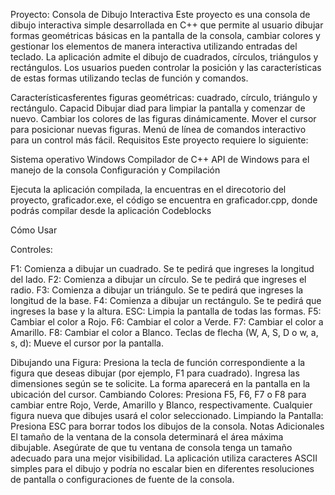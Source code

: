 Proyecto: Consola de Dibujo Interactiva
Este proyecto es una consola de dibujo interactiva simple desarrollada en C++ que permite al usuario dibujar formas geométricas básicas en la pantalla de la consola, cambiar colores y gestionar los elementos de manera interactiva utilizando entradas del teclado. La aplicación admite el dibujo de cuadrados, círculos, triángulos y rectángulos. Los usuarios pueden controlar la posición y las características de estas formas utilizando teclas de función y comandos.

Característicasferentes figuras geométricas: cuadrado, círculo, triángulo y rectángulo.
Capacid
Dibujar diad para limpiar la pantalla y comenzar de nuevo.
Cambiar los colores de las figuras dinámicamente.
Mover el cursor para posicionar nuevas figuras.
Menú de línea de comandos interactivo para un control más fácil.
Requisitos
Este proyecto requiere lo siguiente:

Sistema operativo Windows
Compilador de C++
API de Windows para el manejo de la consola
Configuración y Compilación


Ejecuta la aplicación compilada, la encuentras en el direcotorio del proyecto, graficador.exe, el código se encuentra en graficador.cpp, donde podrás compilar desde la aplicación Codeblocks 


Cómo Usar

Controles:

F1: Comienza a dibujar un cuadrado. Se te pedirá que ingreses la longitud del lado.
F2: Comienza a dibujar un círculo. Se te pedirá que ingreses el radio.
F3: Comienza a dibujar un triángulo. Se te pedirá que ingreses la longitud de la base.
F4: Comienza a dibujar un rectángulo. Se te pedirá que ingreses la base y la altura.
ESC: Limpia la pantalla de todas las formas.
F5: Cambiar el color a Rojo.
F6: Cambiar el color a Verde.
F7: Cambiar el color a Amarillo.
F8: Cambiar el color a Blanco.
Teclas de flecha (W, A, S, D o w, a, s, d): Mueve el cursor por la pantalla.

Dibujando una Figura:
Presiona la tecla de función correspondiente a la figura que deseas dibujar (por ejemplo, F1 para cuadrado).
Ingresa las dimensiones según se te solicite.
La forma aparecerá en la pantalla en la ubicación del cursor.
Cambiando Colores:
Presiona F5, F6, F7 o F8 para cambiar entre Rojo, Verde, Amarillo y Blanco, respectivamente.
Cualquier figura nueva que dibujes usará el color seleccionado.
Limpiando la Pantalla:
Presiona ESC para borrar todos los dibujos de la consola.
Notas Adicionales
El tamaño de la ventana de la consola determinará el área máxima dibujable. Asegúrate de que tu ventana de consola tenga un tamaño adecuado para una mejor visibilidad.
La aplicación utiliza caracteres ASCII simples para el dibujo y podría no escalar bien en diferentes resoluciones de pantalla o configuraciones de fuente de la consola.
